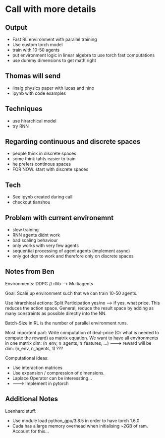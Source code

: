 # Call with more details
## Output
- Fast RL environment with parallel training
- Use custom torch model
- train with 10-50 agents
- put environment logic in linear algebra to use torch fast computations
- use dummy dimensions to get math right

## Thomas will send
- linalg physics paper with lucas and nino
- ipynb with code examples

## Techniques
- use hirarchical model
- try RNN

## Regarding continuous and discrete spaces
- people think in discrete spaces
- some think tahts easier to train
- he prefers continous spaces
- FOR NOW: start with discrete spaces

## Tech
- See ipynb created during call
- checkout tianshou

## Problem with current environemnt
- slow training
- RNN agents didnt work
- bad scaling behaviour
- only works with very few agents
- sequential processing of agent agents (implement async)
- only got dqn to work and therefore only on discrete spaces


## Notes from Ben
Environments: DDPG // rllib --> Multiagents

Goal: Scale up environment such that we can train 10-50 agents.

Use hirarchical actions: Split Participation yes/no --> if yes, what price. This reduces the action space.
General, reduce the result space by adding as many constraints as possible directly into the NN.

Batch-Size in RL is the number of parallel environment runs. 

Most importent part:
Write computation of deal-price (Or what is needed to compute the reward) as matrix equation.
We want to have all environments in one matrix dim: (n_env, n_agents, n_features, ...) ---> reward will be dim: (n_env, n_agents, 1) ???

Computational ideas:
- Use interaction matrices
- Use expansion / compression of dimensions. 
- Laplace Operator can be interessting...
- ---> Implement in pytorch

## Additional Notes
Loenhard stuff:
- Use module load python_gpu/3.8.5 in order to have torch 1.6.0
- Cuda has a large memory overhead when initialising ~2GB of ram. Account for this...
